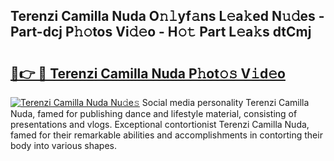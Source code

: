 ## Terenzi Camilla Nuda O𝚗𝚕yf𝚊ns L𝚎a𝚔ed N𝚞𝚍es - Part-dcj P𝚑𝚘tos Vi𝚍𝚎o - H𝚘𝚝 Part L𝚎a𝚔s dtCmj

# <h2><a href="http://kfadx8u.oniu.top/?m=Terenzi+Camilla+Nuda">🔗👉 🔴 Terenzi Camilla Nuda P𝚑ot𝚘𝚜 V𝚒d𝚎o</a></h2>

[![Terenzi Camilla Nuda Nu𝚍e𝚜](https://i.imgur.com/0qMVB7G.gif)](http://kfadx8u.oniu.top/?m=Terenzi+Camilla+Nuda)
Social media personality Terenzi Camilla Nuda, famed for publishing dance and lifestyle material, consisting of presentations and vlogs. Exceptional contortionist Terenzi Camilla Nuda, famed for their remarkable abilities and accomplishments in contorting their body into various shapes.  
